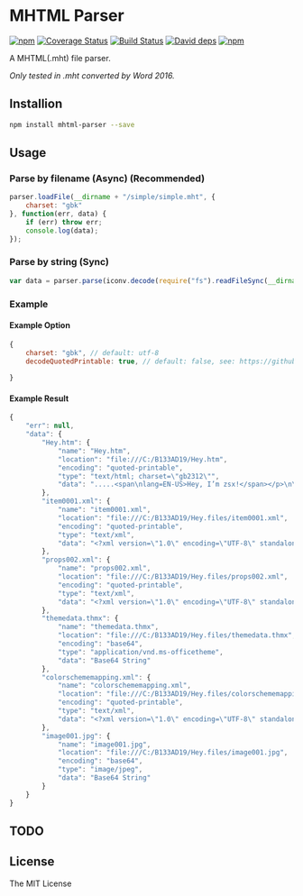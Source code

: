 MHTML Parser
==================================
[![npm](https://img.shields.io/npm/v/mhtml-parser.svg)](https://www.npmjs.com/package/mhtml-parser)
[![Coverage Status](https://coveralls.io/repos/zsxsoft/mhtml-parser/badge.svg)](https://coveralls.io/r/zsxsoft/mhtml-parser)
[![Build Status](https://travis-ci.org/zsxsoft/mhtml-parser.svg?branch=master)](https://travis-ci.org/zsxsoft/mhtml-parser)
[![David deps](https://david-dm.org/zsxsoft/mhtml-parser.svg)](https://david-dm.org/zsxsoft/mhtml-parser)
[![npm](https://img.shields.io/npm/dm/mhtml-parser.svg)](https://www.npmjs.com/package/mhtml-parser)

A MHTML(.mht) file parser.

*Only tested in .mht converted by Word 2016.*

## Installion
```bash
npm install mhtml-parser --save
```

## Usage

### Parse by filename (Async) (Recommended)
```javascript
parser.loadFile(__dirname + "/simple/simple.mht", {
    charset: "gbk" 
}, function(err, data) {
    if (err) throw err;
    console.log(data);
});
```

### Parse by string (Sync)
```javascript
var data = parser.parse(iconv.decode(require("fs").readFileSync(__dirname + "/simple/simple.mht", null), "gbk"), {});

```

### Example
#### Example Option 
```javascript
{
    charset: "gbk", // default: utf-8 
    decodeQuotedPrintable: true, // default: false, see: https://github.com/mathiasbynens/quoted-printable
    
}
```

#### Example Result
```javascript
{
    "err": null,
    "data": {
        "Hey.htm": {
            "name": "Hey.htm",
            "location": "file:///C:/B133AD19/Hey.htm",
            "encoding": "quoted-printable",
            "type": "text/html; charset=\"gb2312\"",
            "data": ".....<span\nlang=EN-US>Hey, I’m zsx!</span></p>\n\n<p class=MsoNormal><span style='font-family:等线;mso-ascii-font-family:Calibri;\nmso-ascii-theme-font:minor-latin;mso-fareast-font-family:等线;mso-fareast-theme-font:\nminor-fareast;mso-hansi-font-family:Calibri;mso-hansi-theme-font:minor-latin'>我只是在测试文件而已（笑）</span></p>..."
        },
        "item0001.xml": {
            "name": "item0001.xml",
            "location": "file:///C:/B133AD19/Hey.files/item0001.xml",
            "encoding": "quoted-printable",
            "type": "text/xml",
            "data": "<?xml version=\"1.0\" encoding=\"UTF-8\" standalone=\"no\"?><b:Sources xmlns:b=\"http://schemas.openxmlformats.org/officeDocument/2006/bibliography\" xmlns=\"http://schemas.openxmlformats.org/officeDocument/2006/bibliography\" SelectedStyle=\"\\APASixthEditionOfficeOnline.xsl\" StyleName=\"APA\" Version=\"6\"></b:Sources>"
        },
        "props002.xml": {
            "name": "props002.xml",
            "location": "file:///C:/B133AD19/Hey.files/props002.xml",
            "encoding": "quoted-printable",
            "type": "text/xml",
            "data": "<?xml version=\"1.0\" encoding=\"UTF-8\" standalone=\"no\"?>\n<ds:datastoreItem ds:itemID=\"{373E907E-BE5B-430B-A4E0-C91998BBC7EF}\" xmlns:ds=\"http://schemas.openxmlformats.org/officeDocument/2006/customXml\"><ds:schemaRefs><ds:schemaRef ds:uri=\"http://schemas.openxmlformats.org/officeDocument/2006/bibliography\"/></ds:schemaRefs></ds:datastoreItem>"
        },
        "themedata.thmx": {
            "name": "themedata.thmx",
            "location": "file:///C:/B133AD19/Hey.files/themedata.thmx",
            "encoding": "base64",
            "type": "application/vnd.ms-officetheme",
            "data": "Base64 String"
        },
        "colorschememapping.xml": {
            "name": "colorschememapping.xml",
            "location": "file:///C:/B133AD19/Hey.files/colorschememapping.xml",
            "encoding": "quoted-printable",
            "type": "text/xml",
            "data": "<?xml version=\"1.0\" encoding=\"UTF-8\" standalone=\"yes\"?>\n<a:clrMap xmlns:a=\"http://schemas.openxmlformats.org/drawingml/2006/main\"bg1=\"lt1\" tx1=\"dk1\" bg2=\"lt2\" tx2=\"dk2\" accent1=\"accent1\" accent2=\"accent2\" accent3=\"accent3\" accent4=\"accent4\" accent5=\"accent5\" accent6=\"accent6\" hlink=\"hlink\" folHlink=\"folHlink\"/>"
        },
        "image001.jpg": {
            "name": "image001.jpg",
            "location": "file:///C:/B133AD19/Hey.files/image001.jpg",
            "encoding": "base64",
            "type": "image/jpeg",
            "data": "Base64 String"
        }
    }
}

```

## TODO

## License
The MIT License